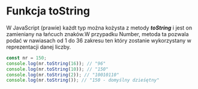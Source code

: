 # Funkcja toString

W JavaScript (prawie) każdt typ można kożysta z metody ***toString*** i jest on zamieniany na łańcuch znaków.W przypadku Number, metoda ta pozwala podać w nawiasach od 1 do 36 zakresu ten który zostanie wykorzystany w reprezentacji danej liczby.

```js
const nr = 150; 
console.log(nr.toString(16)); // "96" 
console.log(nr.toString(10)); // "150"
console.log(nr.toString(2)); // "10010110"
console.log(nr.toString()); // "150 - domyślny dzieśętny"
```